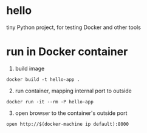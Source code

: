 # hello
tiny Python project, for testing Docker and other tools

# run in Docker container

1. build image

`docker build -t hello-app .`

2. run container, mapping internal port to outside

`docker run -it --rm -P hello-app`

3. open browser to the container's outside port

`open http://$(docker-machine ip default):8000`
